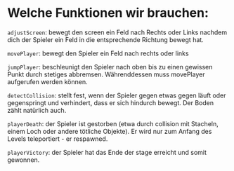 # Welche Funktionen wir brauchen:


```adjustScreen```: bewegt den screen ein Feld nach Rechts oder Links nachdem dich der Spieler ein Feld in die entsprechende Richtung bewegt hat.

```movePlayer```: bewegt den Spieler ein Feld nach rechts oder links

```jumpPlayer```: beschleunigt den Spieler nach oben bis zu einen gewissen Punkt durch stetiges abbremsen. Währenddessen muss movePlayer aufgerufen werden können.

```detectCollision```: stellt fest, wenn der Spieler gegen etwas gegen läuft oder gegenspringt und verhindert, dass er sich hindurch bewegt. Der Boden zählt natürlich auch.

```playerDeath```: der Spieler ist gestorben (etwa durch collision mit Stacheln, einem Loch oder andere tötliche Objekte). Er wird nur zum Anfang des Levels teleportiert - er respawned.

```playerVictory```: der Spieler hat das Ende der stage erreicht und somit gewonnen.

